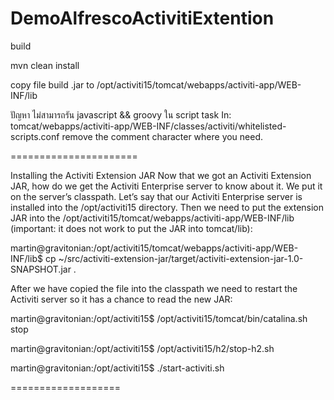 # DemoAlfrescoActivitiExtention

build 

mvn clean install

copy file build .jar to /opt/activiti15/tomcat/webapps/activiti-app/WEB-INF/lib

ปัญหา ไม่สามารถรัน javascript && groovy ใน script task
In: tomcat/webapps/activiti-app/WEB-INF/classes/activiti/whitelisted-scripts.conf remove the comment character where you need.



======================


Installing the Activiti Extension JAR
Now that we got an Activiti Extension JAR, how do we get the Activiti Enterprise server to know about it. We put it on the server’s classpath. Let’s say that our Activiti Enterprise server is installed into the /opt/activiti15 directory. Then we need to put the extension JAR into the /opt/activiti15/tomcat/webapps/activiti-app/WEB-INF/lib (important: it does not work to put the JAR into tomcat/lib):

 

martin@gravitonian:/opt/activiti15/tomcat/webapps/activiti-app/WEB-INF/lib$ cp ~/src/activiti-extension-jar/target/activiti-extension-jar-1.0-SNAPSHOT.jar .

 

After we have copied the file into the classpath we need to restart the Activiti server so it has a chance to read the new JAR:

 

martin@gravitonian:/opt/activiti15$ /opt/activiti15/tomcat/bin/catalina.sh stop

martin@gravitonian:/opt/activiti15$ /opt/activiti15/h2/stop-h2.sh

martin@gravitonian:/opt/activiti15$ ./start-activiti.sh

===================
 
